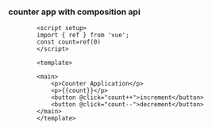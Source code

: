 
### counter app with composition api
    
            <script setup>
            import { ref } from 'vue';
            const count=ref(0)
            </script>

            <template> 

            <main>
                <p>Counter Application</p>
                <p>{{count}}</p>
                <button @click="count++">increment</button>
                <button @click="count--">decrement</button>
            </main>
            </template>

  
